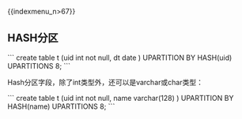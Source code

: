 {{indexmenu_n>67}}

## HASH分区

\`\`\` create table t (uid int not null, dt date ) UPARTITION BY
HASH(uid) UPARTITIONS 8; \`\`\`

Hash分区字段，除了int类型外，还可以是varchar或char类型：

\`\`\` create table t (uid int not null, name varchar(128) ) UPARTITION
BY HASH(name) UPARTITIONS 8; \`\`\`
